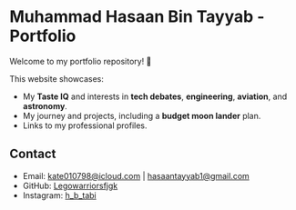 # Muhammad Hasaan Bin Tayyab - Portfolio

Welcome to my portfolio repository! 🚀

This website showcases:
- My **Taste IQ** and interests in **tech debates**, **engineering**, **aviation**, and **astronomy**.
- My journey and projects, including a **budget moon lander** plan.
- Links to my professional profiles.

## Contact
- Email: kate010798@icloud.com | hasaantayyab1@gmail.com
- GitHub: [Legowarriorsfjgk](https://github.com/Legowarriorsfjgk)
- Instagram: [h_b_tabi](https://www.instagram.com/h_b_tabi/)
